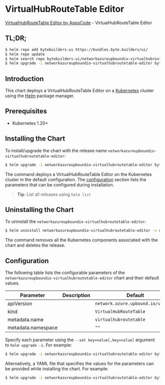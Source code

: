 # VirtualHubRouteTable Editor

[VirtualHubRouteTable Editor by AppsCode](https://byte.builders) - VirtualHubRouteTable Editor

## TL;DR;

```bash
$ helm repo add bytebuilders-ui https://bundles.byte.builders/ui/
$ helm repo update
$ helm search repo bytebuilders-ui/networkazureupboundio-virtualhubroutetable-editor --version=v0.4.18
$ helm upgrade -i networkazureupboundio-virtualhubroutetable-editor bytebuilders-ui/networkazureupboundio-virtualhubroutetable-editor -n default --create-namespace --version=v0.4.18
```

## Introduction

This chart deploys a VirtualHubRouteTable Editor on a [Kubernetes](http://kubernetes.io) cluster using the [Helm](https://helm.sh) package manager.

## Prerequisites

- Kubernetes 1.20+

## Installing the Chart

To install/upgrade the chart with the release name `networkazureupboundio-virtualhubroutetable-editor`:

```bash
$ helm upgrade -i networkazureupboundio-virtualhubroutetable-editor bytebuilders-ui/networkazureupboundio-virtualhubroutetable-editor -n default --create-namespace --version=v0.4.18
```

The command deploys a VirtualHubRouteTable Editor on the Kubernetes cluster in the default configuration. The [configuration](#configuration) section lists the parameters that can be configured during installation.

> **Tip**: List all releases using `helm list`

## Uninstalling the Chart

To uninstall the `networkazureupboundio-virtualhubroutetable-editor`:

```bash
$ helm uninstall networkazureupboundio-virtualhubroutetable-editor -n default
```

The command removes all the Kubernetes components associated with the chart and deletes the release.

## Configuration

The following table lists the configurable parameters of the `networkazureupboundio-virtualhubroutetable-editor` chart and their default values.

|     Parameter      | Description |                    Default                    |
|--------------------|-------------|-----------------------------------------------|
| apiVersion         |             | <code>network.azure.upbound.io/v1beta1</code> |
| kind               |             | <code>VirtualHubRouteTable</code>             |
| metadata.name      |             | <code>virtualhubroutetable</code>             |
| metadata.namespace |             | <code>""</code>                               |


Specify each parameter using the `--set key=value[,key=value]` argument to `helm upgrade -i`. For example:

```bash
$ helm upgrade -i networkazureupboundio-virtualhubroutetable-editor bytebuilders-ui/networkazureupboundio-virtualhubroutetable-editor -n default --create-namespace --version=v0.4.18 --set apiVersion=network.azure.upbound.io/v1beta1
```

Alternatively, a YAML file that specifies the values for the parameters can be provided while
installing the chart. For example:

```bash
$ helm upgrade -i networkazureupboundio-virtualhubroutetable-editor bytebuilders-ui/networkazureupboundio-virtualhubroutetable-editor -n default --create-namespace --version=v0.4.18 --values values.yaml
```
